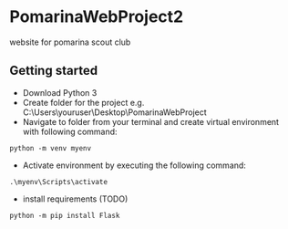 # PomarinaWebProject2
website for pomarina scout club


## Getting started
- Download Python 3
- Create folder for the project e.g. C:\Users\youruser\Desktop\PomarinaWebProject
- Navigate to folder from your terminal and create virtual environment with following command:
```
python -m venv myenv
```
- Activate environment by executing the following command:
```
.\myenv\Scripts\activate
```
- install requirements (TODO)
```
python -m pip install Flask
```
